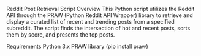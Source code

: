 Reddit Post Retrieval Script
Overview
This Python script utilizes the Reddit API through the PRAW (Python Reddit API Wrapper) library to retrieve and display a curated list of recent and trending posts from a specified subreddit. The script finds the intersection of hot and recent posts, sorts them by score, and presents the top posts.

Requirements
Python 3.x
PRAW library (pip install praw)
